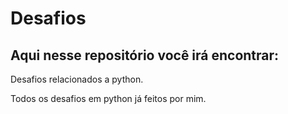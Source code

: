 # Desafios 
## Aqui nesse repositório você irá encontrar:
Desafios relacionados a python.

Todos os desafios em python já feitos por mim.

